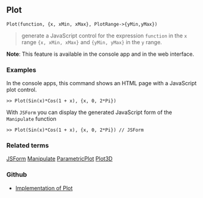 ## Plot

```
Plot(function, {x, xMin, xMax}, PlotRange->{yMin,yMax})  
```

> generate a JavaScript control for the expression `function` in the `x` range `{x, xMin, xMax}` and `{yMin, yMax}` in the `y` range.
	 
**Note**: This feature is available in the console app and in the web interface.

### Examples

In the console apps, this command shows an HTML page with a JavaScript plot control.
 
```
>> Plot(Sin(x)*Cos(1 + x), {x, 0, 2*Pi}) 
```

With `JSForm` you can display the generated JavaScript form of the `Manipulate` function

```
>> Plot(Sin(x)*Cos(1 + x), {x, 0, 2*Pi}) // JSForm
```

### Related terms 
[JSForm](JSForm.md) [Manipulate](Manipulate.md) [ParametricPlot](ParametricPlot.md) [Plot3D](Plot3D.md)

### Github

* [Implementation of Plot](https://github.com/axkr/symja_android_library/blob/master/symja_android_library/matheclipse-core/src/main/java/org/matheclipse/core/reflection/system/Plot.java#L29) 

